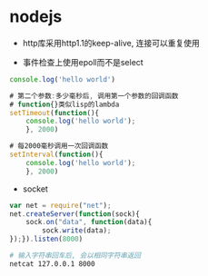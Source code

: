 # nodejs

- http库采用http1.1的keep-alive, 连接可以重复使用

- 事件检查上使用epoll而不是select

```js
console.log('hello world')

# 第二个参数:多少毫秒后, 调用第一个参数的回调函数
# function{}类似lisp的lambda
setTimeout(function(){
    console.log('hello world');
    }, 2000)

# 每2000毫秒调用一次回调函数
setInterval(function(){
    console.log('hello world');
    }, 2000)
```

- socket
```js
var net = require("net");
net.createServer(function(sock){
    sock.on("data", function(data){
        sock.write(data);
});}).listen(8000)
```
```sh
# 输入字符串回车后, 会以相同字符串返回
netcat 127.0.0.1 8000
```

